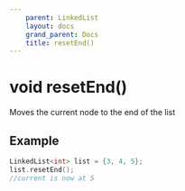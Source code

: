 ```yaml
---
    parent: LinkedList
    layout: docs
    grand_parent: Docs
    title: resetEnd()
---
```

# void resetEnd()

Moves the current node to the end of the list

## Example
```cpp
LinkedList<int> list = {3, 4, 5};
list.resetEnd();
//current is now at 5
```